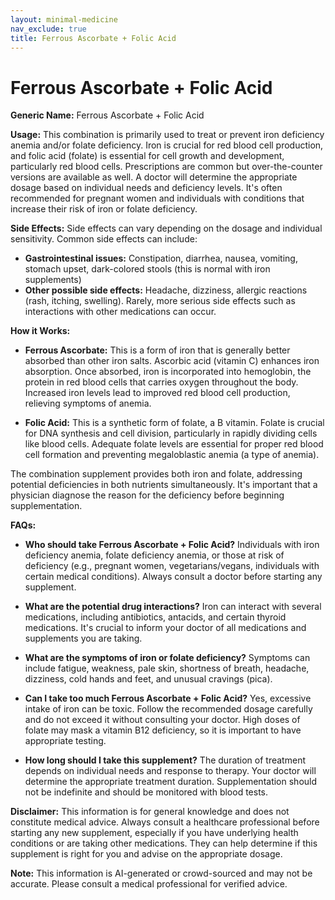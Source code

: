 ```yaml
---
layout: minimal-medicine
nav_exclude: true
title: Ferrous Ascorbate + Folic Acid
---
```


# Ferrous Ascorbate + Folic Acid

**Generic Name:** Ferrous Ascorbate + Folic Acid

**Usage:** This combination is primarily used to treat or prevent iron deficiency anemia and/or folate deficiency.  Iron is crucial for red blood cell production, and folic acid (folate) is essential for cell growth and development, particularly red blood cells.  Prescriptions are common but over-the-counter versions are available as well.  A doctor will determine the appropriate dosage based on individual needs and deficiency levels.  It's often recommended for pregnant women and individuals with conditions that increase their risk of iron or folate deficiency.

**Side Effects:**  Side effects can vary depending on the dosage and individual sensitivity. Common side effects can include:

* **Gastrointestinal issues:**  Constipation, diarrhea, nausea, vomiting, stomach upset, dark-colored stools (this is normal with iron supplements)
* **Other possible side effects:** Headache, dizziness, allergic reactions (rash, itching, swelling).  Rarely, more serious side effects such as  interactions with other medications can occur.

**How it Works:**

* **Ferrous Ascorbate:** This is a form of iron that is generally better absorbed than other iron salts.  Ascorbic acid (vitamin C) enhances iron absorption.  Once absorbed, iron is incorporated into hemoglobin, the protein in red blood cells that carries oxygen throughout the body.  Increased iron levels lead to improved red blood cell production, relieving symptoms of anemia.

* **Folic Acid:** This is a synthetic form of folate, a B vitamin. Folate is crucial for DNA synthesis and cell division, particularly in rapidly dividing cells like blood cells.  Adequate folate levels are essential for proper red blood cell formation and preventing megaloblastic anemia (a type of anemia).

The combination supplement provides both iron and folate, addressing potential deficiencies in both nutrients simultaneously.  It's important that a physician diagnose the reason for the deficiency before beginning supplementation.

**FAQs:**

* **Who should take Ferrous Ascorbate + Folic Acid?** Individuals with iron deficiency anemia, folate deficiency anemia, or those at risk of deficiency (e.g., pregnant women, vegetarians/vegans, individuals with certain medical conditions).  Always consult a doctor before starting any supplement.

* **What are the potential drug interactions?**  Iron can interact with several medications, including antibiotics, antacids, and certain thyroid medications.  It's crucial to inform your doctor of all medications and supplements you are taking.

* **What are the symptoms of iron or folate deficiency?** Symptoms can include fatigue, weakness, pale skin, shortness of breath, headache, dizziness, cold hands and feet, and unusual cravings (pica).

* **Can I take too much Ferrous Ascorbate + Folic Acid?** Yes, excessive intake of iron can be toxic.  Follow the recommended dosage carefully and do not exceed it without consulting your doctor.  High doses of folate may mask a vitamin B12 deficiency, so it is important to have appropriate testing.

* **How long should I take this supplement?** The duration of treatment depends on individual needs and response to therapy. Your doctor will determine the appropriate treatment duration.  Supplementation should not be indefinite and should be monitored with blood tests.


**Disclaimer:** This information is for general knowledge and does not constitute medical advice. Always consult a healthcare professional before starting any new supplement, especially if you have underlying health conditions or are taking other medications.  They can help determine if this supplement is right for you and advise on the appropriate dosage.


**Note:** This information is AI-generated or crowd-sourced and may not be accurate. Please consult a medical professional for verified advice.